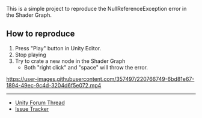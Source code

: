 This is a simple project to reproduce the NullReferenceException error in the Shader Graph.

## How to reproduce

1. Press "Play" button in Unity Editor.
2. Stop playing
3. Try to crate a new node in the Shader Graph
    - Both "right click" and "space" will throw the error.

https://user-images.githubusercontent.com/357497/220766749-6bd81e67-1894-49ec-9c4d-3204d6f5e072.mp4

---

- [Unity Forum Thread](https://forum.unity.com/threads/shader-graph_searchwindowprovider-create-node-causes-null-reference-exception-error.1391104/)
- [Issue Tracker](https://issuetracker.unity3d.com/issues/shader-graph-new-node-is-not-created-and-the-nullreferenceexception-object-reference-not-set-to-an-instance-of-an-object-error-is-printed-when-pressing-create-node-after-entering-and-exiting-play-mode)
